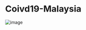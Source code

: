 # Coivd19-Malaysia



![image](https://github.com/user-attachments/assets/6b82244f-9f27-4486-93b5-a9537916f0ef)

